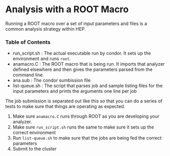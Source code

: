 # Analysis with a ROOT Macro
Running a ROOT macro over a set of input parameters and files is a common
analysis strategy within HEP.

### Table of Contents
- run\_script.sh : The actual executable run by condor. It sets up the environment and runs `root`.
- anamacro.C : The ROOT macro that is being run. It imports that analyzer defined elsewhere and then
  gives the parameters parsed from the command line.
- ana.sub : The condor sumbission file
- list-queue.sh : The script that parses job and sample listing files for the input parameters and
  prints the arguments one line per job

The job submission is separated out like this so that you can do a series of tests to make sure
that things are operating as expected.
1. Make sure `anamacro.C` runs through ROOT as you are developing your analyzer.
2. Make sure `run_script.sh` runs the same to make sure it sets up the correct environment
3. Run `list-queue.sh` to make sure that the jobs are being fed the correct parameters
4. Submit to the cluster
